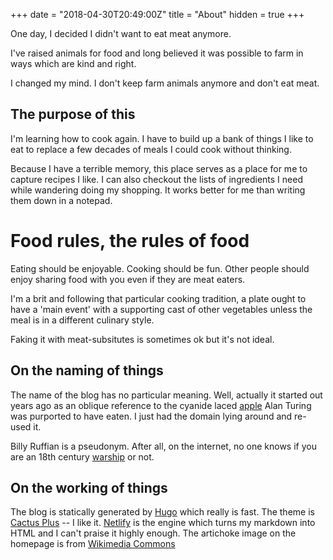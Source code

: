 +++
date = "2018-04-30T20:49:00Z"
title = "About"
hidden = true
+++ 

One day, I decided I didn't want to eat meat anymore.

I've raised animals for food and long believed it was possible to farm in ways which are kind and right.

I changed my mind. I don't keep farm animals anymore and don't eat meat.

## The purpose of this

I'm learning how to cook again. I have to build up a bank of things I like to eat to replace a few decades of meals I could cook without thinking.

Because I have a terrible memory, this place serves as a place for me to capture recipes I like. I can also checkout the lists of ingredients I need while wandering doing my shopping. It works better for me than writing them down in a notepad.

# Food rules, the rules of food

Eating should be enjoyable. Cooking should be fun. Other people should enjoy sharing food with you even if they are meat eaters.

I'm a brit and following that particular cooking tradition, a plate ought to have a 'main event' with a supporting cast of other vegetables unless the meal is in a different culinary style.

Faking it with meat-subsitutes is sometimes ok but it's not ideal. 

## On the naming of things

The name of the blog has no particular meaning. Well, actually it started out years ago as an oblique reference to the cyanide laced [apple](https://en.m.wikipedia.org/wiki/Alan_Turing#Death) Alan Turing was purported to have eaten. I just had the domain lying around and re-used it.

Billy Ruffian is a pseudonym. After all, on the internet, no one knows if you are an 18th century [warship](https://en.m.wikipedia.org/wiki/HMS_Bellerophon_(1786)) or not.

## On the working of things

The blog is statically generated by [Hugo](http://gohugo.io) which really is fast. The theme is [Cactus Plus](https://github.com/nodejh/hugo-theme-cactus-plus) -- I like it. [Netlify](https://www.netlify.com) is the engine which turns my markdown into HTML and I can't praise it highly enough. The artichoke image on the homepage is from [Wikimedia Commons](https://commons.m.wikimedia.org/wiki/File:Artichaut_perpétuel_Vilmorin-Andrieux_1904.png)